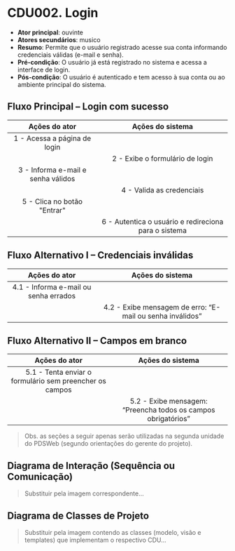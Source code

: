 # CDU002. Login

- **Ator principal**: ouvinte 
- **Atores secundários**: musico
- **Resumo**: Permite que o usuário registrado acesse sua conta informando credenciais válidas (e-mail e senha).
- **Pré-condição**: O usuário já está registrado no sistema e acessa a interface de login.
- **Pós-condição**: O usuário é autenticado e tem acesso à sua conta ou ao ambiente principal do sistema.

## Fluxo Principal – Login com sucesso
| Ações do ator                      | Ações do sistema |
| :-----------------:                | :-----------------: | 
| 1 - Acessa a página de login	     |  |    
|                                    | 2 - Exibe o formulário de login |
| 3 - Informa e-mail e senha válidos |  | 
|                                    | 4 - Valida as credenciais | 
| 5 - Clica no botão "Entrar"	       |  | 
|                                    |6 - Autentica o usuário e redireciona para o sistema | 

## Fluxo Alternativo I – Credenciais inválidas
| Ações do ator | Ações do sistema |
| :-----------------: |:-----------------: | 
| 4.1 - Informa e-mail ou senha errados	| | 
|                                       | 4.2 - Exibe mensagem de erro: “E-mail ou senha inválidos” |


## Fluxo Alternativo II – Campos em branco
| Ações do ator                                           | Ações do sistema |
| :-----------------:                                     |:-----------------: | 
| 5.1 - Tenta enviar o formulário sem preencher os campos	| | 
|                                                         | 5.2 - Exibe mensagem: “Preencha todos os campos obrigatórios” |

> Obs. as seções a seguir apenas serão utilizadas na segunda unidade do PDSWeb (segundo orientações do gerente do projeto).

## Diagrama de Interação (Sequência ou Comunicação)

> Substituir pela imagem correspondente...

## Diagrama de Classes de Projeto

> Substituir pela imagem contendo as classes (modelo, visão e templates) que implementam o respectivo CDU...
